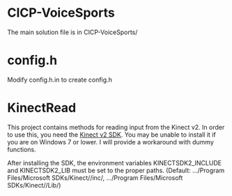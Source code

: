 # CICP-VoiceSports

The main solution file is in CICP-VoiceSports/

# config.h

Modify config.h.in to create config.h

# KinectRead
This project contains methods for reading input from the Kinect v2. In order to use this, you need the [Kinect v2 SDK](http://www.microsoft.com/en-us/download/details.aspx?id=44561). You may be unable to install it if you are on Windows 7 or lower. I will provide a workaround with dummy functions.

After installing the SDK, the environment variables KINECTSDK2_INCLUDE and KINECTSDK2_LIB must be set to the proper paths. (Default: .../Program Files/Microsoft SDKs/Kinect/<version>/inc/, .../Program Files/Microsoft SDKs/Kinect/<version>/Lib/)